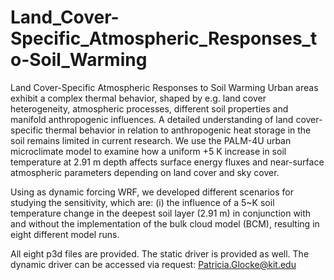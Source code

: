 # Land_Cover-Specific_Atmospheric_Responses_to-Soil_Warming
Land Cover-Specific Atmospheric Responses to Soil Warming
Urban areas exhibit a complex thermal behavior, shaped by e.g. land cover heterogeneity, atmospheric processes, different soil properties and manifold anthropogenic influences. A detailed understanding of land cover-specific thermal behavior in relation to anthropogenic heat storage in the soil remains limited in current research. 
We use the PALM-4U urban microclimate model to examine how a uniform +5 K increase in soil temperature at 2.91 m depth affects surface energy fluxes and near-surface atmospheric parameters depending on land cover and sky cover.

Using as dynamic forcing WRF, we developed different scenarios for studying the sensitivity, which are: (i) the influence of a 5~K soil temperature change in the deepest soil layer (2.91 m) in conjunction with and without the implementation of the bulk cloud model (BCM), resulting in eight different model runs.

All eight p3d files are provided. The static driver is provided as well. The dynamic driver can be accessed via request: Patricia.Glocke@kit.edu
